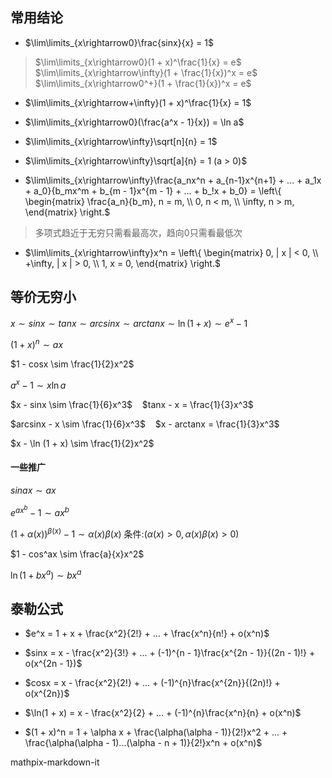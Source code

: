 ## 常用结论
- $\lim\limits_{x\rightarrow0}\frac{sinx}{x} = 1$
> $\lim\limits_{x\rightarrow0}(1 + x)^\frac{1}{x} = e$
> $\lim\limits_{x\rightarrow\infty}(1 + \frac{1}{x})^x = e$
> $\lim\limits_{x\rightarrow0^+}(1 + \frac{1}{x})^x = e$
- $\lim\limits_{x\rightarrow+\infty}(1 + x)^\frac{1}{x} = 1$

- $\lim\limits_{x\rightarrow0}(\frac{a^x - 1}{x}) = \ln a$

- $\lim\limits_{x\rightarrow\infty}\sqrt[n]{n} = 1$

- $\lim\limits_{x\rightarrow\infty}\sqrt[a]{n} = 1 (a > 0)$

- $\lim\limits_{x\rightarrow\infty}\frac{a_nx^n + a_{n-1}x^{n+1} + ... + a_1x + a_0}{b_mx^m + b_{m - 1}x^{m - 1} + ... + b_!x + b_0} = \left\{
\begin{matrix}
 \frac{a_n}{b_m}, n = m, \\
 0, n < m,  \\
 \infty, n > m, 
\end{matrix}
\right.$
> 多项式趋近于无穷只需看最高次，趋向0只需看最低次

- $\lim\limits_{x\rightarrow\infty}x^n = \left\{
\begin{matrix}
 0, | x | < 0, \\
 +\infty, | x | > 0,  \\
 1, x  = 0, 
\end{matrix}
\right.$

## 等价无穷小
$x \sim sinx \sim tanx \sim arcsinx \sim arctanx \sim \ln(1 + x) \sim e^x - 1$

$(1 + x)^n \sim ax$

$1 - cosx \sim \frac{1}{2}x^2$

$a^x - 1 \sim x\ln a$

$x - sinx \sim \frac{1}{6}x^3$&nbsp;&nbsp;&nbsp;&nbsp;$tanx - x = \frac{1}{3}x^3$

$arcsinx - x \sim \frac{1}{6}x^3$&nbsp;&nbsp;&nbsp;&nbsp;$x - arctanx = \frac{1}{3}x^3$

$x - \ln (1 + x) \sim \frac{1}{2}x^2$

#### 一些推广
$sin ax \sim ax$

$e^{ax^b} - 1 \sim ax^b$

$(1 + \alpha(x))^{\beta(x)} - 1 \sim \alpha(x)\beta(x)$&nbsp;条件:$(\alpha(x) > 0, \alpha(x)\beta(x) > 0)$

$1 - cos^ax \sim \frac{a}{x}x^2$

$\ln(1 + bx^a) \sim bx^a$

## 泰勒公式
- $e^x = 1 + x + \frac{x^2}{2!} + ... + \frac{x^n}{n!} + o(x^n)$

- $sinx = x - \frac{x^2}{3!} + ... + (-1)^{n - 1}\frac{x^{2n - 1}}{(2n - 1)!} + o(x^{2n - 1})$

- $cosx = x - \frac{x^2}{2!} + ... + (-1)^{n}\frac{x^{2n}}{(2n)!} + o(x^{2n})$

- $\ln(1 + x) = x - \frac{x^2}{2} + ... + (-1)^{n}\frac{x^n}{n} + o(x^n)$

- $(1 + x)^n = 1 + \alpha x + \frac{\alpha(\alpha - 1)}{2!}x^2 + ... + \frac{\alpha(\alpha - 1)...(\alpha - n + 1)}{2!}x^n + o(x^n)$

mathpix-markdown-it
